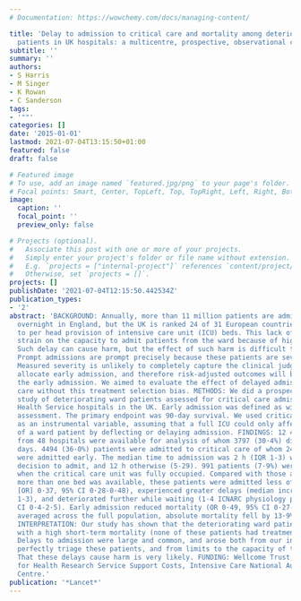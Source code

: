 ```yaml
---
# Documentation: https://wowchemy.com/docs/managing-content/

title: 'Delay to admission to critical care and mortality among deteriorating ward
  patients in UK hospitals: a multicentre, prospective, observational cohort study.'
subtitle: ''
summary: ''
authors:
- S Harris
- M Singer
- K Rowan
- C Sanderson
tags:
- '""'
categories: []
date: '2015-01-01'
lastmod: 2021-07-04T13:15:50+01:00
featured: false
draft: false

# Featured image
# To use, add an image named `featured.jpg/png` to your page's folder.
# Focal points: Smart, Center, TopLeft, Top, TopRight, Left, Right, BottomLeft, Bottom, BottomRight.
image:
  caption: ''
  focal_point: ''
  preview_only: false

# Projects (optional).
#   Associate this post with one or more of your projects.
#   Simply enter your project's folder or file name without extension.
#   E.g. `projects = ["internal-project"]` references `content/project/deep-learning/index.md`.
#   Otherwise, set `projects = []`.
projects: []
publishDate: '2021-07-04T12:15:50.442534Z'
publication_types:
- '2'
abstract: 'BACKGROUND: Annually, more than 11 million patients are admitted to hospital
  overnight in England, but the UK is ranked 24 of 31 European countries with respect
  to per head provision of intensive care unit (ICU) beds. This lack of beds places
  strain on the capacity to admit patients from the ward because of high ICU occupancy.
  Such delay can cause harm, but the effect of such harm is difficult to measure.
  Prompt admissions are prompt precisely because these patients are severely unwell.
  Measured severity is unlikely to completely capture the clinical judgment used to
  allocate early admission, and therefore risk-adjusted outcomes will be biased against
  the early admission. We aimed to evaluate the effect of delayed admission to critical
  care without this treatment selection bias. METHODS: We did a prospective cohort
  study of deteriorating ward patients assessed for critical care admission in National
  Health Service hospitals in the UK. Early admission was defined as within 4 h of
  assessment. The primary endpoint was 90-day survival. We used critical care occupancy
  as an instrumental variable, assuming that a full ICU could only affect outcome
  of a ward patient by deflecting or delaying admission. FINDINGS: 12 495 patients
  from 48 hospitals were available for analysis of whom 3797 (30·4%) died within 90
  days. 4494 (36·0%) patients were admitted to critical care of whom 2492 (55·5%)
  were admitted early. The median time to admission was 2 h (IQR 1-3) with a bedside
  decision to admit, and 12 h otherwise (5-29). 991 patients (7·9%) were assessed
  when the critical care unit was fully occupied. Compared with those assessed when
  more than one bed was available, these patients were admitted less often (odds ratio
  [OR] 0·37, 95% CI 0·28-0·48), experienced greater delays (median increase 2 h, IQR
  1-3), and deteriorated further while waiting (1·4 ICNARC physiology points, 95%
  CI 0·4-2·5). Early admission reduced mortality (OR 0·49, 95% CI 0·27-0·89). When
  averaged across the full population, absolute mortality fell by 13·9% (95% CI 25-23·0).
  INTERPRETATION: Our study has shown that the deteriorating ward patient is vulnerable
  with a high short-term mortality (none of these patients had treatment limitations).
  Delays to admission were large and common, and arose both from our inability to
  perfectly triage these patients, and from limits to the capacity of the system.
  That these delays cause harm is very likely. FUNDING: Wellcome Trust, National Institute
  for Health Research Service Support Costs, Intensive Care National Audit & Research
  Centre.'
publication: '*Lancet*'
---
```

